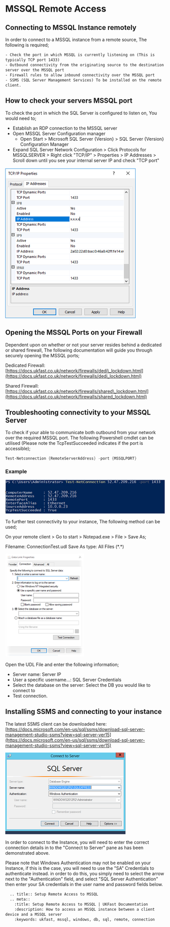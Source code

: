 # MSSQL Remote Access
## Connecting to MSSQL Instance remotely

In order to connect to a MSSQL instance from a remote source, The following is required;
```
- Check the port in which MSSQL is currently listening on (This is typically TCP port 1433)
- Outbound connectivity from the originating source to the destination server over the MSSQL port
- Firewall rules to allow inbound connectivity over the MSSQL port
- SSMS (SQL Server Management Services) To be installed on the remote client.
```
## How to check your servers MSSQL port

To check the port in which the SQL Server is configured to listen on, You would need to;

* Establish an RDP connection to the MSSQL server
* Open MSSQL Server Configuration manager
  * Open Start > Microsoft SQL Server {Version} > SQL Server {Version} Configuration Manager
* Expand SQL Server Network Configuration > Click Protocols for MSSQLSERVER > Right click "TCP/IP" > Properties > IP Addresses > Scroll down until you see your internal server IP and check "TCP port"

![Instance options](Images/mssql_remote/sql_configuration_manager.PNG)

## Opening the MSSQL Ports on your Firewall

Dependent upon on whether or not your server resides behind a dedicated or shared firewall, The following documentation will guide you through securely opening the MSSQL ports;

Dedicated Firewall: [https://docs.ukfast.co.uk/network/firewalls/dedi\_lockdown.html](https://docs.ukfast.co.uk/network/firewalls/dedi_lockdown.html)

Shared Firewall: [https://docs.ukfast.co.uk/network/firewalls/shared\_lockdown.html](https://docs.ukfast.co.uk/network/firewalls/shared_lockdown.html)

## Troubleshooting connectivity to your MSSQL Server

To check if your able to communicate both outbound from your network over the required MSSQL port. The following Powershell cmdlet can be utilised (Please note the TcpTestSucceeded indicates if the port is accessible);

```powershell
Test-Netconnection {RemoteServerAddress} -port {MSSQLPORT}
```

### Example

![Instance options](Images/mssql_remote/tnc.png)

To further test connectivity to your instance, The following method can be used;

On your remote client > Go to start > Notepad.exe > File > Save As;

Filename: ConnectionTest.udl
Save As type: All Files (\*.\*)

![Instance options](Images/mssql_remote/udl_test.png)

Open the UDL File and enter the following information;

- Server name: Server IP
- User a specific username…: SQL Server Credentials
- Select the database on the server: Select the DB you would like to connect to
- Test connection.

## Installing SSMS and connecting to your instance

The latest SSMS client can be downloaded here: [https://docs.microsoft.com/en-us/sql/ssms/download-sql-server-management-studio-ssms?view=sql-server-ver15](https://docs.microsoft.com/en-us/sql/ssms/download-sql-server-management-studio-ssms?view=sql-server-ver15)

![Instance options](Images/mssql_remote/ssms.png)

In order to connect to the Instance, you will need to enter the correct connection details in to the "Connect to Server" pane as has been demonstrated above.

Please note that Windows Authentication may not be enabled on your Instance, if this is the case, you will need to use the "SA" Credentials to authenticate instead. in order to do this, you simply need to select the arrow next to the "Authentication" field, and select "SQL Server Authentication" then enter your SA credentials in the user name and password fields below.

```eval_rst
  .. title:: Setup Remote Access to MSSQL
  .. meta::
    :title: Setup Remote Access to MSSQL | UKFast Documentation
    :description: How to access an MSSQL instance between a client device and a MSSQL server
    :keywords: ukfast, mssql, windows, db, sql, remote, connection
```
